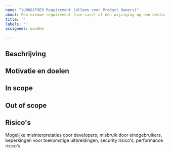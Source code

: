 ```yaml
---
name: "\U0001F9E9 Requirement (alleen voor Product Owners)"
about: Een nieuwe requirement (use-case) of een wijziging op een bestaande.
title: ''
labels: ''
assignees: mavdhe

---
```


## Beschrijving



## Motivatie en doelen



## In scope



## Out of scope



## Risico's

Mogelijke misinterpretaties door developers, misbruik door eindgebruikers, beperkingen voor toekomstige uitbreidingen, security risico's, performance risico's.
